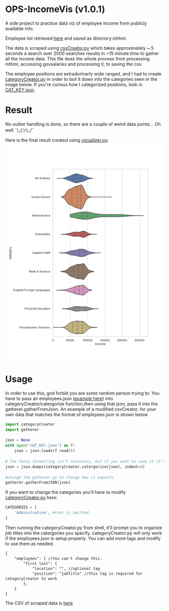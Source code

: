 # OPS-IncomeVis (v1.0.1)
A side project to practice data viz of employee income from publicly available info. 

Employee list retrieved [here](https://www.olatheschools.org/domain/50) and saved as directory.mhtml.

The data is scraped using [csvCreator.py](csvCreator/csvCreator.py) which takes approximately ~.5 seconds a search over 2000 searches results in ~15 minute
time to gather all the income data. This file does the whole process from processing mthml, accessing govsalaries and processing it, to saving the csv.

The employee positions are extradorinarly wide ranged, and I had to create [categoryCreator.py](csvCreator/categoryCreator.py) in order to
boil it down into the categories seen in the image below. If you're curious how I categorized positions, look in [CAT_KEY.json](csvCreator/CAT_KEY.json).

# Result
No outlier handling is done, so there are a couple of weird data points... Oh well ¯\\\_(ツ)_/¯

Here is the final result created using [vizualizer.py](vizualizer.py):
![IncomeVizualization](income.png)

# Usage
In order to use this, god forbid you are some random person trying to: You have to pass an employees.json ([example here](csvCreator/employees.json)) 
into categoryCreator/catergorize function,then using that json, pass it into the gatherer.gatherFromJson. An example of a modified csvCreator, for
your own data that matches the format of employees.json is shown below
```python
import categoryCreator
import gatherer

json = None
with open('CAT_KEY.json') as f:
    json = json.loads(f.read())

# the fancy formatting isn't necessary, but if you want to save it it's nice
json = json.dumps(categoryCreator.catergorize(json), indent=4)

#change the gatherer.py to change how it exports.
gatherer.gatherFromJSON(json)
```

If you want to change the categories you'll have to modify [categoryCreator.py](csvCreator/categoryCreator.py) here:
```python
CATEGORIES = [
    'Adminstrative', #rest is omitted
]
```
Then running the categoryCreator.py from shell, it'll prompt you to organize job titles into the catergories you specify.
categoryCreator.py will only work if the employees.json is setup properly. You can add more tags and modify to use them as needed.
```Hjson
{
    "employees": { //You can't change this.
        "first last": { 
            "location": "", //optional tag
            "position": "jobTitle" //this tag is required for categoryCreator to work
        },
    }
}
```

The CSV of scraped data is [here](income.csv)


